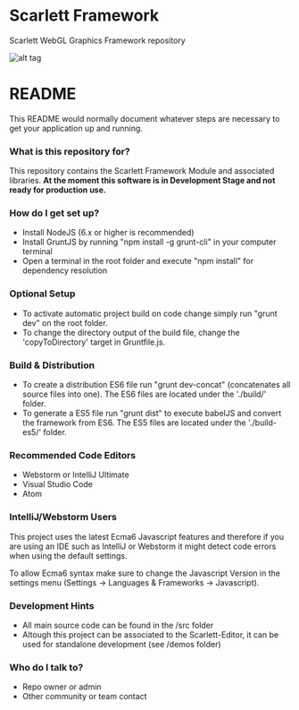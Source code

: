 # Scarlett Framework
Scarlett WebGL Graphics Framework repository

![alt tag](http://scarlett.anlagehub.com/public/images/framework-banner.png)

# README #

This README would normally document whatever steps are necessary to get your application up and running. 

### What is this repository for? ###

This repository contains the Scarlett Framework Module and associated libraries. **At the moment this software is in Development Stage and not ready for production use.**

### How do I get set up? ###

* Install NodeJS (6.x or higher is recommended)
* Install GruntJS by running "npm install -g grunt-cli" in your computer terminal
* Open a terminal in the root folder and execute "npm install" for dependency resolution

### Optional Setup ###

* To activate automatic project build on code change simply run "grunt dev" on the root folder. 
* To change the directory output of the build file, change the 'copyToDirectory' target in Gruntfile.js.

### Build & Distribution ###

* To create a distribution ES6 file run "grunt dev-concat" (concatenates all source files into one). The ES6 files are located under the './build/' folder.
* To generate a ES5 file run "grunt dist" to execute babelJS and convert the framework from ES6. The ES5 files are located under the  './build-es5/' folder.

### Recommended Code Editors ###

* Webstorm or IntelliJ Ultimate 
* Visual Studio Code
* Atom

### IntelliJ/Webstorm Users ###

This project uses the latest Ecma6 Javascript features and therefore if you are using an IDE such as IntelliJ or Webstorm it might detect code errors when using the default settings.

To allow Ecma6 syntax make sure to change the Javascript Version in the settings menu (Settings -> Languages & Frameworks -> Javascript).

### Development Hints ###

* All main source code can be found in the /src folder
* Altough this project can be associated to the Scarlett-Editor, it can be used for standalone development (see /demos folder)

### Who do I talk to? ###

* Repo owner or admin
* Other community or team contact
